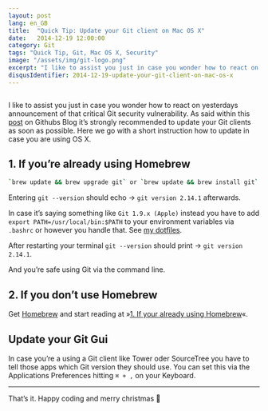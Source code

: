 ```yaml
---
layout: post
lang: en_GB
title:  "Quick Tip: Update your Git client on Mac OS X"
date:   2014-12-19 12:00:00
category: Git
tags: "Quick Tip, Git, Mac OS X, Security"
image: "/assets/img/git-logo.png"
excerpt: "I like to assist you just in case you wonder how to react on yesterdays announcement of that critical Git security vulnerability. As said within a post on Githubs Blog it’s strongly recommended to update your Git clients as soon as possible. Here we go with a short instruction how to update in case you are using OS X."
disqusIdentifier: 2014-12-19-update-your-git-client-on-mac-os-x
---
```


<div class="float-container">
    <img src="{{page.image}}" alt="" class="float-left">
    <div>
        <p>
          I like to assist you just in case you wonder how to react on yesterdays announcement of that critical Git security vulnerability. As said within this <a href="https://github.com/blog/1938-vulnerability-announced-update-your-git-clients">post</a> on Githubs Blog it’s strongly recommended to update your Git clients as soon as possible. Here we go with a short instruction how to update in case you are using OS X.
        </p>
    </div>
</div>

## 1. If you’re already using Homebrew

```bash
`brew update && brew upgrade git` or `brew update && brew install git`
```

Entering `git --version` should echo → `git version 2.14.1` afterwards.

In case it’s saying something like `Git 1.9.x (Apple)` instead you have to add `export PATH=/usr/local/bin:$PATH` to your environment variables via `.bashrc` or however you handle that. See [my dotfiles](https://github.com/mischah/dotfiles/commit/44fae96e96b5721c0e349fafdc1172e78278979c).

After restarting your terminal  `git --version` should print → `git version 2.14.1`.

And you’re safe using Git via the command line.

## 2. If you don’t use Homebrew

Get [Homebrew](http://brew.sh/) and start reading at »[1. If your already using Homebrew](#if-youre-already-using-homebrew)«.

## Update your Git Gui

In case you’re a using a Git client like Tower oder SourceTree you have to tell those apps which Git version they should use. You can set this via the Applications Preferences hitting `⌘ + ,` on your Keyboard.

---

That’s it. Happy coding and merry christmas :christmas_tree:
